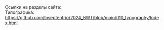 Ссылки на разделы сайта:
<br>
Типографика: https://github.com/Inseptentrio/2024_BWT/blob/main/010_typography/Index.html
